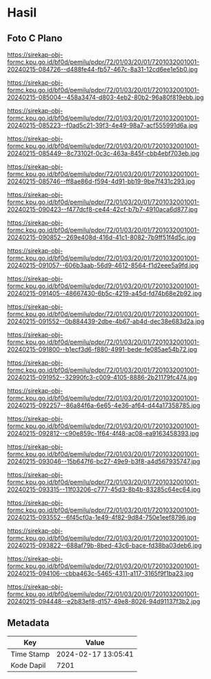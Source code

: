 # Hasil

## Foto C Plano

https://sirekap-obj-formc.kpu.go.id/bf0d/pemilu/pdpr/72/01/03/20/01/7201032001001-20240215-084726--d488fe44-fb57-467c-8a31-12cd6ee1e5b0.jpg

https://sirekap-obj-formc.kpu.go.id/bf0d/pemilu/pdpr/72/01/03/20/01/7201032001001-20240215-085004--458a3474-d803-4eb2-80b2-96a80f819ebb.jpg

https://sirekap-obj-formc.kpu.go.id/bf0d/pemilu/pdpr/72/01/03/20/01/7201032001001-20240215-085223--f0ad5c21-39f3-4e49-98a7-acf555991d6a.jpg

https://sirekap-obj-formc.kpu.go.id/bf0d/pemilu/pdpr/72/01/03/20/01/7201032001001-20240215-085449--8c73102f-0c3c-463a-845f-cbb4ebf703eb.jpg

https://sirekap-obj-formc.kpu.go.id/bf0d/pemilu/pdpr/72/01/03/20/01/7201032001001-20240215-085746--ff8ae86d-f594-4d91-bb19-9be7f431c293.jpg

https://sirekap-obj-formc.kpu.go.id/bf0d/pemilu/pdpr/72/01/03/20/01/7201032001001-20240215-090423--f477dcf8-ce44-42cf-b7b7-4910aca6d877.jpg

https://sirekap-obj-formc.kpu.go.id/bf0d/pemilu/pdpr/72/01/03/20/01/7201032001001-20240215-090852--269e408d-416d-41c1-8082-7b9ff51f4d5c.jpg

https://sirekap-obj-formc.kpu.go.id/bf0d/pemilu/pdpr/72/01/03/20/01/7201032001001-20240215-091057--606b3aab-56d9-4612-8564-f1d2eee5a9fd.jpg

https://sirekap-obj-formc.kpu.go.id/bf0d/pemilu/pdpr/72/01/03/20/01/7201032001001-20240215-091405--48667430-6b5c-4219-a45d-fd74b68e2b92.jpg

https://sirekap-obj-formc.kpu.go.id/bf0d/pemilu/pdpr/72/01/03/20/01/7201032001001-20240215-091552--0b884439-2dbe-4b67-ab4d-dec38e683d2a.jpg

https://sirekap-obj-formc.kpu.go.id/bf0d/pemilu/pdpr/72/01/03/20/01/7201032001001-20240215-091800--b1ecf3d6-f880-4991-bede-fe085ae54b72.jpg

https://sirekap-obj-formc.kpu.go.id/bf0d/pemilu/pdpr/72/01/03/20/01/7201032001001-20240215-091952--32990fc3-c009-4105-8886-2b21179fc474.jpg

https://sirekap-obj-formc.kpu.go.id/bf0d/pemilu/pdpr/72/01/03/20/01/7201032001001-20240215-092257--86a84f6a-6e65-4e36-af64-d44a17358785.jpg

https://sirekap-obj-formc.kpu.go.id/bf0d/pemilu/pdpr/72/01/03/20/01/7201032001001-20240215-092812--c90e859c-1f64-4f48-ac08-ea9163458393.jpg

https://sirekap-obj-formc.kpu.go.id/bf0d/pemilu/pdpr/72/01/03/20/01/7201032001001-20240215-093046--15b647f6-bc27-49e9-b3f8-a4d567935747.jpg

https://sirekap-obj-formc.kpu.go.id/bf0d/pemilu/pdpr/72/01/03/20/01/7201032001001-20240215-093315--11f03206-c777-45d3-8b4b-83285c64ec64.jpg

https://sirekap-obj-formc.kpu.go.id/bf0d/pemilu/pdpr/72/01/03/20/01/7201032001001-20240215-093552--6f45cf0a-1e49-4f82-9d84-750e1eef8796.jpg

https://sirekap-obj-formc.kpu.go.id/bf0d/pemilu/pdpr/72/01/03/20/01/7201032001001-20240215-093822--688af79b-8bed-43c6-bace-fd38ba03deb6.jpg

https://sirekap-obj-formc.kpu.go.id/bf0d/pemilu/pdpr/72/01/03/20/01/7201032001001-20240215-094106--cbba463c-5465-4311-a117-3165f9f1ba23.jpg

https://sirekap-obj-formc.kpu.go.id/bf0d/pemilu/pdpr/72/01/03/20/01/7201032001001-20240215-094448--e2b83ef8-d157-49e8-8026-94d91137f3b2.jpg


## Metadata

| Key        | Value               |
| ---------- | ------------------- |
| Time Stamp | 2024-02-17 13:05:41 |
| Kode Dapil | 7201                |



